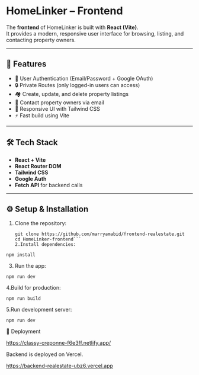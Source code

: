 # HomeLinker – Frontend

The **frontend** of HomeLinker is built with **React (Vite)**.  
It provides a modern, responsive user interface for browsing, listing, and contacting property owners.

---

## 🚀 Features

- 🔑 User Authentication (Email/Password + Google OAuth)
- 🔒 Private Routes (only logged-in users can access)
- 🏘️ Create, update, and delete property listings
- 📨 Contact property owners via email
- 📱 Responsive UI with Tailwind CSS
- ⚡ Fast build using Vite

---

## 🛠️ Tech Stack

- **React + Vite**
- **React Router DOM**
- **Tailwind CSS**
- **Google Auth**
- **Fetch API** for backend calls

---

## ⚙️ Setup & Installation

1. Clone the repository:
   ````
   git clone https://github.com/marryamabid/frontend-realestate.git
   cd HomeLinker-frontend```
   2.Install dependencies:
   ````

```
npm install
```

3. Run the app:

```
npm run dev
```

4.Build for production:

```
npm run build
```

5.Run development server:

```
npm run dev
```

📡 Deployment

https://classy-creponne-f6e3ff.netlify.app/

Backend is deployed on Vercel.

https://backend-realestate-ubz6.vercel.app
